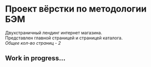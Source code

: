 # Проект вёрстки по методологии БЭМ

Двухстраничный лендинг интернет магазина.  
Представлен главной страницей и страницей каталога.  
_Общее кол-во страниц - 2_  

## Work in progress...
